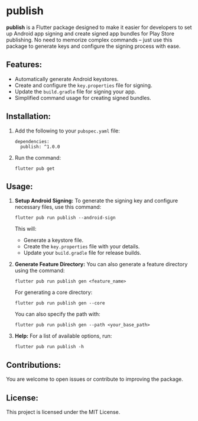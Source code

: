 # publish

**publish** is a Flutter package designed to make it easier for developers to set up Android app
signing and create signed app bundles for Play Store publishing. No need to memorize complex
commands – just use this package to generate keys and configure the signing process with ease.

## Features:

- Automatically generate Android keystores.
- Create and configure the `key.properties` file for signing.
- Update the `build.gradle` file for signing your app.
- Simplified command usage for creating signed bundles.

## Installation:

1. Add the following to your `pubspec.yaml` file:
   ```
   dependencies:
     publish: ^1.0.0
   ```

2. Run the command:
   ```
   flutter pub get
   ```

## Usage:

1. **Setup Android Signing:**
   To generate the signing key and configure necessary files, use this command:
   ```
   flutter pub run publish --android-sign
   ```
   This will:
    - Generate a keystore file.
    - Create the `key.properties` file with your details.
    - Update your `build.gradle` file for release builds.

2. **Generate Feature Directory:**
   You can also generate a feature directory using the command:
   ```
   flutter pub run publish gen <feature_name>
   ```

   For generating a core directory:
   ```
   flutter pub run publish gen --core
   ```

   You can also specify the path with:
   ```
   flutter pub run publish gen --path <your_base_path>
   ```

3. **Help:**
   For a list of available options, run:
   ```
   flutter pub run publish -h
   ```

## Contributions:

You are welcome to open issues or contribute to improving the package.

## License:

This project is licensed under the MIT License.
